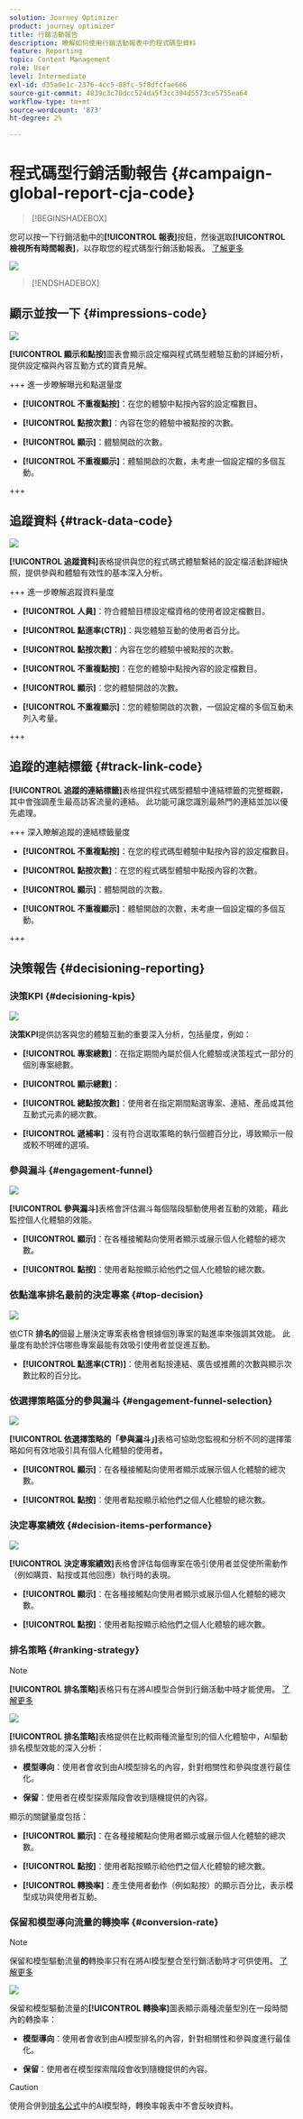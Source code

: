 ```yaml
---
solution: Journey Optimizer
product: journey optimizer
title: 行銷活動報告
description: 瞭解如何使用行銷活動報表中的程式碼型資料
feature: Reporting
topic: Content Management
role: User
level: Intermediate
exl-id: d35a0e1c-2376-4cc5-88fc-5f8dfcfae666
source-git-commit: 4839c3c70dcc524da5f3cc394d5573ce5755ea64
workflow-type: tm+mt
source-wordcount: '873'
ht-degree: 2%

---
```


# 程式碼型行銷活動報告 {#campaign-global-report-cja-code}

>[!BEGINSHADEBOX]

您可以按一下行銷活動中的&#x200B;**[!UICONTROL 報表]**&#x200B;按鈕，然後選取&#x200B;**[!UICONTROL 檢視所有時間報表]**，以存取您的程式碼型行銷活動報表。 [了解更多](report-gs-cja.md)

![](assets/report-access.png)

>[!ENDSHADEBOX]

## 顯示並按一下 {#impressions-code}

![](assets/code-based-display-campaign.png)

**[!UICONTROL 顯示和點按]**&#x200B;圖表會顯示設定檔與程式碼型體驗互動的詳細分析，提供設定檔與內容互動方式的寶貴見解。

+++ 進一步瞭解曝光和點選量度

* **[!UICONTROL 不重複點按]**：在您的體驗中點按內容的設定檔數目。

* **[!UICONTROL 點按次數]**：內容在您的體驗中被點按的次數。

* **[!UICONTROL 顯示]**：體驗開啟的次數。

* **[!UICONTROL 不重複顯示]**：體驗開啟的次數，未考慮一個設定檔的多個互動。

+++

## 追蹤資料 {#track-data-code}

![](assets/code-based-tracking-data-campaign.png)

**[!UICONTROL 追蹤資料]**&#x200B;表格提供與您的程式碼式體驗繫結的設定檔活動詳細快照，提供參與和體驗有效性的基本深入分析。

+++ 進一步瞭解追蹤資料量度

* **[!UICONTROL 人員]**：符合體驗目標設定檔資格的使用者設定檔數目。

* **[!UICONTROL 點進率(CTR)]**：與您體驗互動的使用者百分比。

* **[!UICONTROL 點按次數]**：內容在您的體驗中被點按的次數。

* **[!UICONTROL 不重複點按]**：在您的體驗中點按內容的設定檔數目。

* **[!UICONTROL 顯示]**：您的體驗開啟的次數。

* **[!UICONTROL 不重複顯示]**：您的體驗開啟的次數，一個設定檔的多個互動未列入考量。

+++

## 追蹤的連結標籤 {#track-link-code}

**[!UICONTROL 追蹤的連結標籤]**&#x200B;表格提供程式碼型體驗中連結標籤的完整概觀，其中會強調產生最高訪客流量的連結。 此功能可讓您識別最熱門的連結並加以優先處理。

+++ 深入瞭解追蹤的連結標籤量度

* **[!UICONTROL 不重複點按]**：在您的程式碼型體驗中點按內容的設定檔數目。

* **[!UICONTROL 點按次數]**：在您的程式碼型體驗中點按內容的次數。

* **[!UICONTROL 顯示]**：體驗開啟的次數。

* **[!UICONTROL 不重複顯示]**：體驗開啟的次數，未考慮一個設定檔的多個互動。

+++

## 決策報告 {#decisioning-reporting}

### 決策KPI {#decisioning-kpis}

![](assets/cja-decisioning-kpis.png)

**決策KPI**&#x200B;提供訪客與您的體驗互動的重要深入分析，包括量度，例如：

* **[!UICONTROL 專案總數]**：在指定期間內屬於個人化體驗或決策程式一部分的個別專案總數。

* **[!UICONTROL 顯示總數]**：

* **[!UICONTROL 總點按次數]**：使用者在指定期間點選專案、連結、產品或其他互動式元素的總次數。

* **[!UICONTROL 遞補率]**：沒有符合選取策略的執行個體百分比，導致顯示一般或較不明確的選項。

### 參與漏斗 {#engagement-funnel}

![](assets/cja-engagement-funnel.png)

**[!UICONTROL 參與漏斗]**&#x200B;表格會評估漏斗每個階段驅動使用者互動的效能，藉此監控個人化體驗的效能。

* **[!UICONTROL 顯示]**：在各種接觸點向使用者顯示或展示個人化體驗的總次數。

* **[!UICONTROL 點按]**：使用者點按顯示給他們之個人化體驗的總次數。

### 依點進率排名最前的決定專案 {#top-decision}

![](assets/cja-top-decisions-ctr.png)

依CTR **排名的**&#x200B;個最上層決定專案表格會根據個別專案的點進率來強調其效能。 此量度有助於評估哪些專案最能有效吸引使用者並促進互動。

* **[!UICONTROL 點進率(CTR)]**：使用者點按連結、廣告或推薦的次數與顯示次數比較的百分比。

### 依選擇策略區分的參與漏斗 {#engagement-funnel-selection}

![](assets/cja-engagement-funnel-selection.png)

**[!UICONTROL 依選擇策略的「參與漏斗」]**&#x200B;表格可協助您監視和分析不同的選擇策略如何有效地吸引具有個人化體驗的使用者。

* **[!UICONTROL 顯示]**：在各種接觸點向使用者顯示或展示個人化體驗的總次數。

* **[!UICONTROL 點按]**：使用者點按顯示給他們之個人化體驗的總次數。

### 決定專案績效 {#decision-items-performance}

![](assets/cja-decisioning-item-performance.png)

**[!UICONTROL 決定專案績效]**&#x200B;表格會評估每個專案在吸引使用者並促使所需動作（例如購買、點按或其他回應）執行時的表現。

* **[!UICONTROL 顯示]**：在各種接觸點向使用者顯示或展示個人化體驗的總次數。

* **[!UICONTROL 點按]**：使用者點按顯示給他們之個人化體驗的總次數。

### 排名策略 {#ranking-strategy}

>[!NOTE]
>
>**[!UICONTROL 排名策略]**&#x200B;表格只有在將AI模型合併到行銷活動中時才能使用。 [了解更多](../experience-decisioning/ranking.md)

![](assets/cja-decision-ranking-strategy.png)

**[!UICONTROL 排名策略]**&#x200B;表格提供在比較兩種流量型別的個人化體驗中，AI驅動排名模型效能的深入分析：

* **模型導向**：使用者會收到由AI模型排名的內容，針對相關性和參與度進行最佳化。

* **保留**：使用者在模型探索階段會收到隨機提供的內容。

顯示的關鍵量度包括：

* **[!UICONTROL 顯示]**：在各種接觸點向使用者顯示或展示個人化體驗的總次數。

* **[!UICONTROL 點按]**：使用者點按顯示給他們之個人化體驗的總次數。

* **[!UICONTROL 轉換率]**：產生使用者動作（例如點按）的顯示百分比，表示模型成功與使用者互動。

### 保留和模型導向流量的轉換率 {#conversion-rate}

>[!NOTE]
>
>保留和模型驅動流量&#x200B;**的**&#x200B;轉換率只有在將AI模型整合至行銷活動時才可供使用。 [了解更多](../experience-decisioning/ranking.md)

![](assets/cja-decisioning-conversion.png)

保留和模型驅動流量的&#x200B;**[!UICONTROL 轉換率]**&#x200B;圖表顯示兩種流量型別在一段時間內的轉換率：

* **模型導向**：使用者會收到由AI模型排名的內容，針對相關性和參與度進行最佳化。

* **保留**：使用者在模型探索階段會收到隨機提供的內容。

>[!CAUTION]
>
>使用合併到[排名公式](../experience-decisioning/exd-ranking-formulas.md#create-ranking-formula)中的AI模型時，轉換率報表中不會反映資料。
